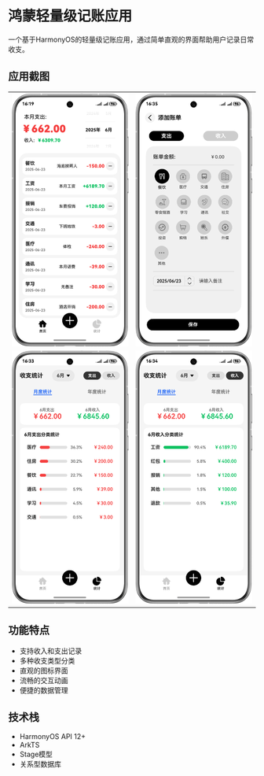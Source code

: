 # 鸿蒙轻量级记账应用

一个基于HarmonyOS的轻量级记账应用，通过简单直观的界面帮助用户记录日常收支。

## 应用截图

| | |
|:-------------------------:|:-------------------------:|
| <img src="screenshots/1.png" width="300" /> | <img src="screenshots/2.png" width="300" /> |
| <img src="screenshots/3.png" width="300" /> | <img src="screenshots/4.png" width="300" /> |

## 功能特点

- 支持收入和支出记录
- 多种收支类型分类
- 直观的图标界面
- 流畅的交互动画
- 便捷的数据管理

## 技术栈

- HarmonyOS API 12+
- ArkTS
- Stage模型
- 关系型数据库 